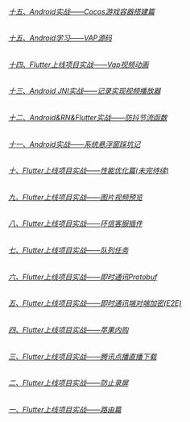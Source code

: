 ###### [十五、Android实战——Cocos游戏容器搭建篇](https://github.com/qq326646683/tech-article/blob/master/android/Android实战——Cocos游戏容器搭建篇.md)

###### [十五、Android学习——VAP源码](https://github.com/qq326646683/tech-article/blob/master/android/Android学习——VAP源码.md)

###### [十四、Flutter上线项目实战——Vap视频动画](https://github.com/qq326646683/tech-article/blob/master/flutter/Flutter上线项目实战——Vap视频动画.md)

###### [十三、Android JNI实战——记录实现视频播放器](https://github.com/qq326646683/tech-article/blob/master/android/AndroidJNI实战——记录实现视频播放器.md)

###### [十二、Android&RN&Flutter实战——防抖节流函数](https://github.com/qq326646683/tech-article/blob/master/common/Android&RN&Flutter实战——防抖节流函数.md)

###### [十一、Android实战——系统悬浮窗踩坑记](https://github.com/qq326646683/tech-article/blob/master/android/Android实战——系统悬浮窗踩坑记.md)

###### [十、Flutter上线项目实战——性能优化篇(未完待续)](https://github.com/qq326646683/tech-article/blob/master/flutter/Flutter上线项目实战——性能优化篇(未完待续).md)

###### [九、Flutter上线项目实战——图片视频预览](https://github.com/qq326646683/tech-article/blob/master/flutter/Flutter上线项目实战——图片视频预览.md)

###### [八、Flutter上线项目实战——环信客服插件](https://github.com/qq326646683/tech-article/blob/master/flutter/Flutter%E4%B8%8A%E7%BA%BF%E9%A1%B9%E7%9B%AE%E5%AE%9E%E6%88%98%E2%80%94%E2%80%94%E7%8E%AF%E4%BF%A1%E5%AE%A2%E6%9C%8D%E6%8F%92%E4%BB%B6.md)

###### [七、Flutter上线项目实战——队列任务](https://github.com/qq326646683/tech-article/blob/master/flutter/Flutter%E4%B8%8A%E7%BA%BF%E9%A1%B9%E7%9B%AE%E5%AE%9E%E6%88%98%E2%80%94%E2%80%94%E9%98%9F%E5%88%97%E4%BB%BB%E5%8A%A1.md)

###### [六、Flutter上线项目实战——即时通讯Protobuf](https://github.com/qq326646683/tech-article/blob/master/flutter/Flutter%E4%B8%8A%E7%BA%BF%E9%A1%B9%E7%9B%AE%E5%AE%9E%E6%88%98%E2%80%94%E2%80%94%E5%8D%B3%E6%97%B6%E9%80%9A%E8%AE%AFProtobuf.md)

###### [五、Flutter上线项目实战——即时通讯端对端加密(E2E)](https://github.com/qq326646683/tech-article/blob/master/flutter/Flutter%E4%B8%8A%E7%BA%BF%E9%A1%B9%E7%9B%AE%E5%AE%9E%E6%88%98%E2%80%94%E2%80%94%E5%8D%B3%E6%97%B6%E9%80%9A%E8%AE%AF%E7%AB%AF%E5%AF%B9%E7%AB%AF%E5%8A%A0%E5%AF%86(E2E).md)

###### [四、Flutter上线项目实战——苹果内购](https://github.com/qq326646683/tech-article/blob/master/flutter/Flutter%E4%B8%8A%E7%BA%BF%E9%A1%B9%E7%9B%AE%E5%AE%9E%E6%88%98%E2%80%94%E2%80%94%E8%8B%B9%E6%9E%9C%E5%86%85%E8%B4%AD.md)

###### [三、Flutter上线项目实战——腾讯点播直播下载](https://github.com/qq326646683/tech-article/blob/master/flutter/Flutter%E4%B8%8A%E7%BA%BF%E9%A1%B9%E7%9B%AE%E5%AE%9E%E6%88%98%E2%80%94%E2%80%94%E8%85%BE%E8%AE%AF%E7%82%B9%E6%92%AD%E7%9B%B4%E6%92%AD%E4%B8%8B%E8%BD%BD.md)

###### [二、Flutter上线项目实战——防止录屏](https://github.com/qq326646683/tech-article/blob/master/flutter/Flutter%E4%B8%8A%E7%BA%BF%E9%A1%B9%E7%9B%AE%E5%AE%9E%E6%88%98%E2%80%94%E2%80%94%E9%98%B2%E6%AD%A2%E5%BD%95%E5%B1%8F.md)

###### [一、Flutter上线项目实战——路由篇](https://github.com/qq326646683/tech-article/blob/master/flutter/Flutter%E4%B8%8A%E7%BA%BF%E9%A1%B9%E7%9B%AE%E5%AE%9E%E6%88%98%E2%80%94%E2%80%94%E8%B7%AF%E7%94%B1%E7%AF%87.md)
